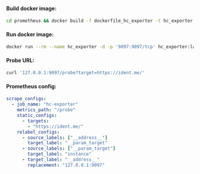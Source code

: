 #### Build docker image:
```bash
cd prometheus && docker build -f dockerfile_hc_exporter -t hc_exporter .
```

#### Run docker image:
```bash
docker run --rm --name hc_exporter -d -p '9097:9097/tcp' hc_exporter:latest
```

#### Probe URL:
```bash
curl '127.0.0.1:9097/probe?target=https://ident.me/'
```

#### Prometheus config:
```yaml
scrape_configs:
  - job_name: "hc-exporter"
    metrics_path: "/probe"
    static_configs:
      - targets:
        - "https://ident.me/"
    relabel_configs:
      - source_labels: ["__address__"]
        target_label: "__param_target"
      - source_labels: ["__param_target"]
        target_label: "instance"
      - target_label: "__address__"
        replacement: "127.0.0.1:9097"
```
